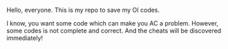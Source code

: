 Hello, everyone. This is my repo to save my OI codes.

I know, you want some code which can make you AC a problem. However, some codes is not complete and correct. And the cheats will be discovered immediately! 
